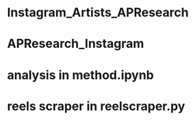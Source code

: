 # Instagram_Artists_APResearch
# APResearch_Instagram
# analysis in method.ipynb
# reels scraper in reelscraper.py
